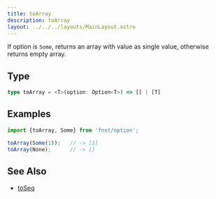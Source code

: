 ```yaml
---
title: toArray
description: toArray
layout: ../../../layouts/MainLayout.astro
---
```


If option is `Some`, returns an array with value as single value, otherwise returns empty array.

## Type
```ts
type toArray = <T>(option: Option<T>) => [] | [T] 
```

## Examples
```ts
import {toArray, Some} from 'fnxt/option';

toArray(Some(1));   // -> [1]
toArray(None);      // -> []
```


## See Also


- [toSeq](/core/en/option/toSeq)
